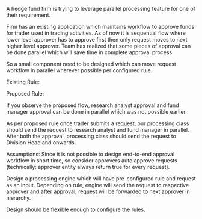 A hedge fund firm is trying to leverage parallel processing feature for one of their requirement. 

Firm has an existing application which maintains workflow to approve funds for trader used in trading activities.
As of now it is sequential flow where lower level approver has to approve first then only request moves to next higher level approver. 
Team has realized that some pieces of approval can be done parallel which will save time in complete approval process.

So a small component need to be designed which can move request workflow in parallel wherever possible per configured rule.

Existing Rule:
 

Proposed Rule:
 

If you observe the proposed flow, research analyst approval and fund manager approval can be done in parallel which was not possible earlier.

As per proposed rule once trader submits a request, our processing class should send the request to research analyst and fund manager in parallel. After both the approval, processing class should send the request to Division Head and onwards.

Assumptions: 
Since it is not possible to design end-to-end approval workflow in short time, so consider approvers auto approve requests (technically: approver entity always return true for every request). 

Design a processing engine which will have pre-configured rule and request as an input. Depending on rule, engine will send the request to respective approver and after approval; request will be forwarded to next approver in hierarchy. 

Design should be flexible enough to configure the rules.
